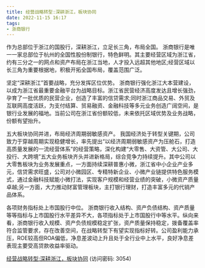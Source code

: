 ```yaml
---
title: 经营战略转型:深耕浙江，板块协同
date: 2022-11-15 16:17
tags:
- 浙商银行
---
```

作为总部位于浙江的国股行，深耕浙江，立足长三角，布局全国。
浙商银行是唯一一家总部位于杭州的全国性股份制银行，特色鲜明。其主要经营区域为浙江省，约有三分之一的网点和资产布局在浙江当地，人才投入远超其他地区;经营区域以长三角为重要根据地，积极开拓全国布局，覆盖范围广泛。

坚定“深耕浙江”首要战略，充分发挥区位优势。
浙商银行强化浙江大本营建设，以成为浙江省最重要金融平台为战略目标。浙江省民营经济高度发达且增长强劲，孕育了一批优质的民营企业，创造了丰富的信贷需求;同时浙江商品交易、外贸及互联网高度活跃，为支付结算、贸易融资、金融科技等多元业务创造广阔空间，是银行业发展的福地。当前公司在浙江省份额较低，未来依托区域优势及业务战略，份额有望抬升。
<!-- more -->
五大板块协同并进，布局经济周期弱敏感资产。
我国经济处于转型关键期，公司致力于穿越周期实现稳健增长，率先提出“以经济周期弱敏感资产为压舱石，打造高质量发展的一流经营体系”的经营策略，深化构建“大零售、大资管、大公司、大投行、大跨境”五大业务板块齐头并进新格局，综合竞争力持续提升。其中公司以大零售板块为业务发展重点，一方面持续深耕普惠小微，浙江省中小企业产业多元，信贷需求旺盛，公司对小微园区、专精特新企业、小微产业链提供特色服务模式，通过金融科技赋能小微打法，实现客户规模和经营业绩的突破，小微资产质量卓越;另一方面，大力推动财富管理板块，主打银行理财，打造丰富多元的代销产品体系。

各项财务指标处上市国股行中位。
浙商银行收入结构、资产负债结构、资产质量等等指标与上市国股行水平差异不大，各项指标处于上市国股行中等水平。纵向来看，浙商银行收入规模、资产负债规模稳定扩张，资产质量保持稳定，拨备覆盖率符合监管要求，存在改善空间，在战略转型下有望实现指标好转。公司盈利能力承压，ROE较高但ROA偏低，净息差波动上升且处于全行业中上水平，良好净息差表现主要受高贷款收益率驱动。

[经营战略转型:深耕浙江，板块协同](https://url12.ctfile.com/f/3948612-723801894-3755f8?p=3054)
(访问密码: 3054)

